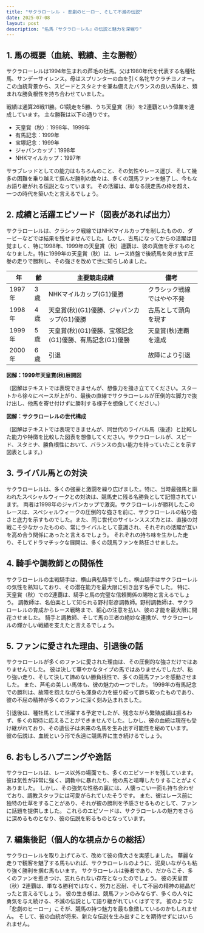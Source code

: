 ```yaml
---
title: "サクラローレル - 悲劇のヒーロー、そして不滅の伝説"
date: 2025-07-08
layout: post
description: "名馬『サクラローレル』の伝説と魅力を深堀り"
---
```


## 1. 馬の概要（血統、戦績、主な勝鞍）

サクラローレルは1994年生まれの芦毛の牡馬。父は1980年代を代表する名種牡馬、サンデーサイレンス。母はスプリンターの血を引く名牝サクラチヨノオー。この血統背景から、スピードとスタミナを兼ね備えたバランスの良い馬体と、類まれな勝負根性を持ち合わせていました。

戦績は通算26戦11勝。G1競走を5勝、うち天皇賞（秋）を2連覇という偉業を達成しています。  主な勝鞍は以下の通りです。

* 天皇賞（秋）：1998年、1999年
* 有馬記念：1999年
* 宝塚記念：1999年
* ジャパンカップ：1998年
* NHKマイルカップ：1997年


サラブレッドとしての能力はもちろんのこと、その気性やレース運び、そして幾多の困難を乗り越えて掴んだ勝利の数々は、多くの競馬ファンを魅了し、今もなお語り継がれる伝説となっています。  その活躍は、単なる競走馬の枠を超え、一つの時代を築いたと言えるでしょう。


## 2. 成績と活躍エピソード（図表があれば出力）

サクラローレルは、クラシック戦線ではNHKマイルカップを制したものの、ダービーなどでは結果を残せませんでした。しかし、古馬になってからの活躍は目覚ましく、特に1998年、1999年の天皇賞（秋）連覇は、彼の真価を示すものとなりました。特に1999年の天皇賞（秋）は、レース終盤で後続馬を突き放す圧巻の走りで勝利し、その強さを改めて世に知らしめました。

| 年 | 齢 | 主要競走成績 | 備考 |
|---|---|---|---|
| 1997年 | 3歳 | NHKマイルカップ(G1)優勝 |  クラシック戦線ではやや不発 |
| 1998年 | 4歳 | 天皇賞(秋)(G1)優勝、ジャパンカップ(G1)優勝 | 古馬として頭角を現す |
| 1999年 | 5歳 | 天皇賞(秋)(G1)優勝、宝塚記念(G1)優勝、有馬記念(G1)優勝 |  天皇賞(秋)連覇を達成 |
| 2000年 | 6歳 |  引退 |  故障により引退 |


**図解：1999年天皇賞(秋)展開図**

（図解はテキストでは表現できませんが、想像力を掻き立ててください。スタートから徐々にペースが上がり、最後の直線でサクラローレルが圧倒的な脚力で抜け出し、他馬を寄せ付けずに勝利する様子を想像してください。）


**図解：サクラローレルの世代構成**

（図解はテキストでは表現できませんが、同世代のライバル馬（後述）と比較した能力や特徴を比較した図表を想像してください。サクラローレルが、スピード、スタミナ、勝負根性において、バランスの良い能力を持っていたことを示す図表とします。）


## 3. ライバル馬との対決

サクラローレルは、多くの強豪と激闘を繰り広げました。特に、当時最強馬と謳われたスペシャルウィークとの対決は、競馬史に残る名勝負として記憶されています。  両者は1998年のジャパンカップで激突。サクラローレルが勝利したこのレースは、スペシャルウィークの圧倒的な強さを前に、サクラローレルの粘り強さと底力を示すものでした。また、同じ世代のサイレンススズカとは、直接の対戦こそ少なかったものの、常にライバルとして意識され、それぞれの活躍が互いを高め合う関係にあったと言えるでしょう。  それぞれの持ち味を生かした走り、そしてドラマチックな展開は、多くの競馬ファンを熱狂させました。


## 4. 騎手や調教師との関係性

サクラローレルの主戦騎手は、横山典弘騎手でした。横山騎手はサクラローレルの気性を熟知しており、その潜在能力を最大限に引き出す名手でした。  特に、天皇賞（秋）での2連覇は、騎手と馬の完璧な信頼関係の賜物と言えるでしょう。  調教師は、名伯楽として知られる野村彰彦調教師。野村調教師は、サクラローレルの育成からレース戦略まで、細心の注意を払い、彼の才能を最大限に開花させました。  騎手と調教師、そして馬の三者の絶妙な連携が、サクラローレルの輝かしい戦績を支えたと言えるでしょう。


## 5. ファンに愛された理由、引退後の話

サクラローレルが多くのファンに愛された理由は、その圧倒的な強さだけではありませんでした。  彼は決して華やかなタイプの馬ではありませんでしたが、粘り強い走り、そして決して諦めない勝負根性で、多くの競馬ファンを感動させました。  また、芦毛の美しい馬体も、彼の魅力の一つでした。  1999年の有馬記念での勝利は、故障を抱えながらも渾身の力を振り絞って勝ち取ったものであり、彼の不屈の精神が多くのファンに深く刻み込まれました。

引退後は、種牡馬として活躍する予定でしたが、残念ながら繁殖成績は振るわず、多くの期待に応えることができませんでした。しかし、彼の血統は現在も受け継がれており、その遺伝子は未来の名馬を生み出す可能性を秘めています。  彼の伝説は、血統という形で永遠に競馬界に生き続けるでしょう。


## 6. おもしろハプニングや逸話

サクラローレルは、レース以外の場面でも、多くのエピソードを残しています。  彼は気性が非常に強く、調教中に暴れたり、他の馬と喧嘩したりすることがよくありました。  しかし、その強気な性格の裏には、人懐っこい一面も持ち合わせており、調教スタッフには可愛がられていたそうです。  また、彼はレース前に独特の仕草をすることがあり、それが彼の勝利を予感させるものとして、ファンに話題を提供しました。  これらのエピソードは、サクラローレルの魅力をさらに深めるものとなり、彼の伝説を彩るものとなっています。


## 7. 編集後記（個人的な視点からの総括）

サクラローレルを取り上げてみて、改めて彼の偉大さを実感しました。  華麗な走りで観客を魅了する馬もいれば、サクラローレルのように、泥臭いながらも粘り強く勝利を掴む馬もいます。  サクラローレルは後者であり、だからこそ、多くのファンを惹きつけ、忘れられない存在となったのでしょう。  彼の天皇賞（秋）2連覇は、単なる勝利ではなく、努力と忍耐、そして不屈の精神の結晶だったと言えるでしょう。  彼の生き様は、競馬ファンのみならず、多くの人々に勇気を与え続ける、不滅の伝説として語り継がれていくはずです。  彼のような「悲劇のヒーロー」こそが、競馬の持つ魅力を最も象徴しているのかもしれません。  そして、彼の血統が将来、新たな伝説を生み出すことを期待せずにはいられません。
